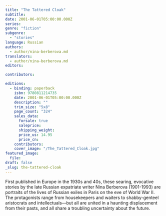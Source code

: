 ```yaml
---
title: "The Tattered Cloak"
subtitle:
date: 2001-06-01T05:00:00.000Z
series:
genre: "fiction"
subgenre:
  - "stories"
language: Russian
authors:
  - author/nina-berberova.md
translators:
  - author/nina-berberova.md
editors:

contributors:

editions:
  - binding: paperback
    isbn: 9780811214735
    date: 2001-06-01T05:00:00.000Z
    description: ""
    trim_size: "5x8"
    page_count: "324"
    sales_data:
      forsale: true
      saleprice:
      shipping_weight:
      price_us: 14.95
      price_cn:
    contributors:
    cover_image: "/The_Tattered_Cloak.jpg"
featured_image:
  file:
draft: false
_slug: the-tattered-cloak
---
```


First published in Europe in the 1930s and 40s, these searing, evocative stories by the late Russian expatriate writer Nina Berberova (1901-1993) are portraits of the lives of Russian exiles in Paris on the eve of World War II. The protagonists range from housekeepers and waiters to shabby-genteel aristocrats and intellectuals––but all are united in a haunting displacement from their pasts, and all share a troubling uncertainty about the future.


